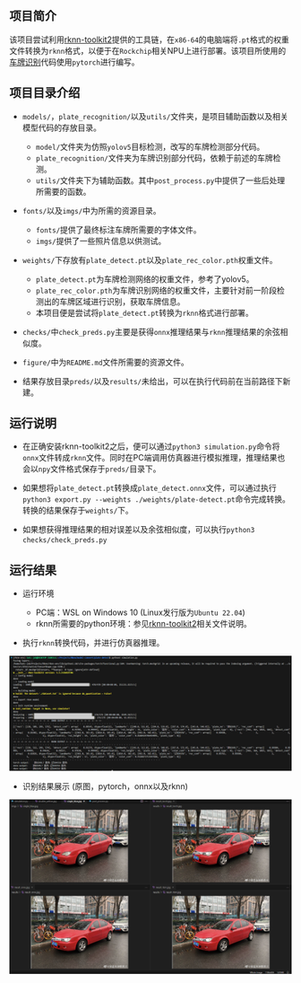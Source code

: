 ## 项目简介

该项目尝试利用[rknn-toolkit2](https://github.com/rockchip-linux/rknn-toolkit2)提供的工具链，在`x86-64`的电脑端将`.pt`格式的权重文件转换为`rknn`格式，以便于在`Rockchip`相关NPU上进行部署。该项目所使用的[车牌识别](https://github.com/we0091234/Chinese_license_plate_detection_recognition)代码使用`pytorch`进行编写。

## 项目目录介绍

- `models/`，`plate_recognition/`以及`utils/`文件夹，是项目辅助函数以及相关模型代码的存放目录。
    - `model/`文件夹为仿照`yolov5`目标检测，改写的车牌检测部分代码。
    - `plate_recognition/`文件夹为车牌识别部分代码，依赖于前述的车牌检测。
    - `utils/`文件夹下为辅助函数。其中`post_process.py`中提供了一些后处理所需要的函数。

- `fonts/`以及`imgs/`中为所需的资源目录。
    - `fonts/`提供了最终标注车牌所需要的字体文件。
    - `imgs/`提供了一些照片信息以供测试。

- `weights/`下存放有`plate_detect.pt`以及`plate_rec_color.pth`权重文件。
    - `plate_detect.pt`为车牌检测网络的权重文件，参考了yolov5。
    - `plate_rec_color.pth`为车牌识别网络的权重文件，主要针对前一阶段检测出的车牌区域进行识别，获取车牌信息。
    - 本项目便是尝试将`plate_detect.pt`转换为`rknn`格式进行部署。

- `checks/`中`check_preds.py`主要是获得`onnx`推理结果与`rknn`推理结果的余弦相似度。

- `figure/`中为`README.md`文件所需要的资源文件。

- 结果存放目录`preds/`以及`results/`未给出，可以在执行代码前在当前路径下新建。

## 运行说明

- 在正确安装rknn-toolkit2之后，便可以通过`python3 simulation.py`命令将`onnx`文件转成`rknn`文件。同时在PC端调用仿真器进行模拟推理，推理结果也会以`npy`文件格式保存于`preds/`目录下。

- 如果想将`plate_detect.pt`转换成`plate_detect.onnx`文件，可以通过执行`python3 export.py --weights ./weights/plate-detect.pt`命令完成转换。转换的结果保存于`weights/`下。

- 如果想获得推理结果的相对误差以及余弦相似度，可以执行`python3 checks/check_preds.py`

## 运行结果

- 运行环境
    - PC端：WSL on Windows 10 (Linux发行版为`Ubuntu 22.04`)
    - rknn所需要的python环境：参见[rknn-toolkit2](https://github.com/rockchip-linux/rknn-toolkit2)相关文件说明。

- 执行`rknn`转换代码，并进行仿真器推理。

![执行截图](./figures/output-single_blue.png)

- 识别结果展示 (原图，pytorch，onnx以及rknn)

![识别结果](./figures/img-single_blue.png)
